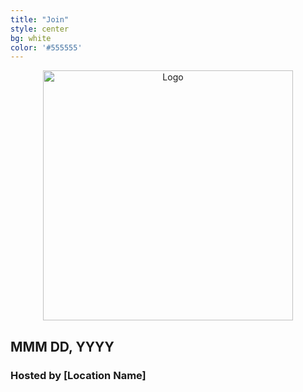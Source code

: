 ```yaml
---
title: "Join"
style: center
bg: white
color: '#555555'
---
```


<div class="row" align="center">
  <img src={{site-url}}"/img/logo-white.jpg" alt="Logo" class="img-responsive" style="height:400px;"/>
 </div>

## MMM DD, YYYY

### Hosted by [Location Name]

